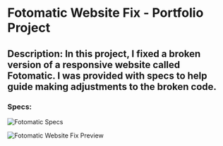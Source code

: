# Fotomatic Website Fix - Portfolio Project

## Description: In this project, I fixed a broken version of a responsive website called Fotomatic. I was provided with specs to help guide making adjustments to the broken code.

### Specs: 
![Fotomatic Specs](/fotomatic_spec_landing_v2.png?raw=true "Fotomatic specs")

![Fotomatic Website Fix Preview](/fotomatic_broken/resources/images/fotomatic%20website%20fix%20preview.png?raw=true "Fotomatic Website Fix Preview")